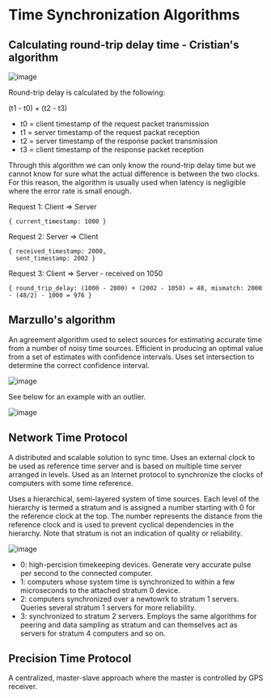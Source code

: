 # Time Synchronization Algorithms

## Calculating round-trip delay time - Cristian's algorithm

![image](https://upload.wikimedia.org/wikipedia/commons/thumb/8/8d/NTP-Algorithm.svg/440px-NTP-Algorithm.svg.png)

Round-trip delay is calculated by the following:

(t1 - t0) + (t2 - t3)

- t0 = client timestamp of the request packet transmission
- t1 = server timestamp of the request packat reception
- t2 = server timestamp of the response packet transmission
- t3 = client timestamp of the response packet reception

Through this algorithm we can only know the round-trip delay time but we cannot know for sure what the actual difference is between the two clocks. For this reason, the algorithm is usually used when latency is negligible where the error rate is small enough.

Request 1: Client => Server

```
{ current_timestamp: 1000 }
```

Request 2: Server => Client

```
{ received_timestamp: 2000,
  sent_timestamp: 2002 }
```

Request 3: Client => Server - received on 1050

```
{ round_trip_delay: (1000 - 2000) + (2002 - 1050) = 48, mismatch: 2000 - (48/2) - 1000 = 976 }
```

## Marzullo's algorithm

An agreement algorithm used to select sources for estimating accurate time from a number of noisy time sources. Efficient in producing an optimal value from a set of estimates with confidence intervals. Uses set intersection to determine the correct confidence interval.

![image](https://upload.wikimedia.org/wikipedia/commons/5/5f/Marzullo_example-1.jpg)

See below for an example with an outlier.

![image](https://upload.wikimedia.org/wikipedia/en/e/ea/Marzullo_example-2.jpg)

## Network Time Protocol

A distributed and scalable solution to sync time. Uses an external clock to be used as reference time server and is based on multiple time server arranged in levels. Used as an Internet protocol to synchronize the clocks of computers with some time reference.

Uses a hierarchical, semi-layered system of time sources. Each level of the hierarchy is termed a stratum and is assigned a number starting with 0 for the reference clock at the top. The number represents the distance from the reference clock and is used to prevent cyclical dependencies in the hierarchy. Note that stratum is not an indication of quality or reliability.

![image](https://upload.wikimedia.org/wikipedia/commons/thumb/c/c9/Network_Time_Protocol_servers_and_clients.svg/440px-Network_Time_Protocol_servers_and_clients.svg.png)

- 0: high-percision timekeeping devices. Generate very accurate pulse per second to the connected computer.
- 1: computers whose system time is synchronized to within a few microseconds to the attached stratum 0 device.
- 2: computers synchronized over a newtowrk to stratum 1 servers. Queries several stratum 1 servers for more reliability.
- 3: synchronized to stratum 2 servers. Employs the same algorithms for peering and data sampling as stratum and can themselves act as servers for stratum 4 computers and so on.

## Precision Time Protocol

A centralized, master-slave approach where the master is controlled by GPS receiver. 
